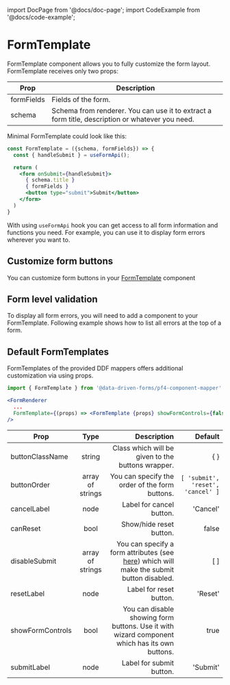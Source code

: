import DocPage from '@docs/doc-page';
import CodeExample from '@docs/code-example';

<DocPage>

# FormTemplate

FormTemplate component allows you to fully customize the form layout. FormTemplate receives only two props:

|Prop|Description|
|----|-----------|
|formFields|Fields of the form.|
|schema|Schema from renderer. You can use it to extract a form title, description or whatever you need.|

Minimal FormTemplate could look like this:

```jsx
const FormTemplate = ({schema, formFields}) => {
  const { handleSubmit } = useFormApi();

  return (
    <form onSubmit={handleSubmit}>
      { schema.title }
      { formFields }
      <button type="submit">Submit</button>
    </form>
  )
}
```

With using `useFormApi` hook you can get access to all form information and functions you need. For example, you can use it to display form errors wherever you want to.

## Customize form buttons

You can customize form buttons in your [FormTemplate](/renderer/renderer-api#requiredprops) component

<CodeExample source="components/form-template/custom-buttons" mode="preview" />

## Form level validation

To display all form errors, you will need to add a component to your FormTemplate. Following example shows how to list all errors at the top of a form.

<CodeExample source="components/form-template/form-level-validation" mode="preview" mapper="mui" />

## Default FormTemplates

FormTemplates of the provided DDF mappers offers additional customization via using props.

```jsx
import { FormTemplate } from '@data-driven-forms/pf4-component-mapper'

<FormRenderer
  ...
  FormTemplate={(props) => <FormTemplate {props} showFormControls={false} ... />}
/>
```

|Prop|Type|Description|Default|
|----|:--:|----------:|------:|
|buttonClassName|string|Class which will be given to the buttons wrapper.|{ }|
|buttonOrder|array of strings|You can specify the order of the form buttons.|`[ 'submit', 'reset', 'cancel' ]`|
|cancelLabel|node|Label for cancel button.|'Cancel'|
|canReset|bool|Show/hide reset button.|false|
|disableSubmit|array of strings|You can specify a form attributes (see [here](https://final-form.org/docs/final-form/types/FormState)) which will make the submit button disabled. |[ ]|
|resetLabel|node|Label for reset button.|'Reset'|
|showFormControls|bool|You can disable showing form buttons. Use it with wizard component which has its own buttons.|true|
|submitLabel|node|Label for submit button.|'Submit'|

</DocPage>
